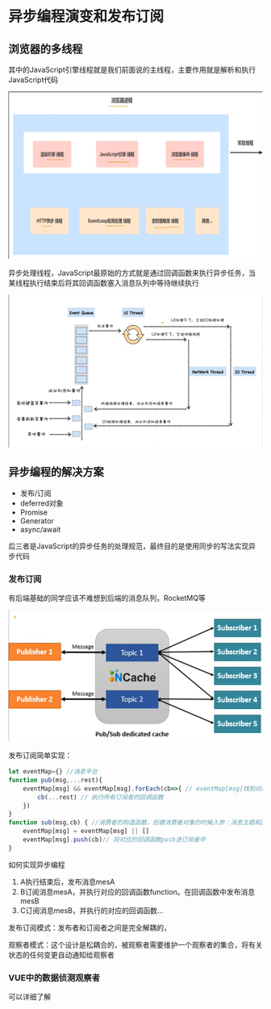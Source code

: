 # 异步编程演变和发布订阅

## 浏览器的多线程

其中的JavaScript引擎线程就是我们前面说的主线程，主要作用就是解析和执行JavaScript代码

![](../../assets/GoogleV8/10.png)

异步处理线程，JavaScript最原始的方式就是通过回调函数来执行异步任务，当某线程执行结束后将其回调函数塞入消息队列中等待继续执行

![](../../assets/GoogleV8/11.png)

## 异步编程的解决方案

- 发布/订阅
- deferred对象
- Promise
- Generator
- async/await

后三者是JavaScript的异步任务的处理规范，最终目的是使用同步的写法实现异步代码

### 发布订阅

有后端基础的同学应该不难想到后端的消息队列，RocketMQ等

![](../../assets/GoogleV8/12.png)

发布订阅简单实现：

```javascript
let eventMap={} //消息平台
function pub(msg,...rest){
    eventMap[msg] && eventMap[msg].forEach(cb=>{ // eventMap[msg]找到对应的主题下的所有订阅者
        cb(...rest) // 执行所有订阅者的回调函数
    })
}
function sub(msg,cb) { //消费者的构造函数，创建消费者对象的时候入参：消息主题和回调函数
    eventMap[msg] = eventMap[msg] || []
    eventMap[msg].push(cb)// 将对应的回调函数push进订阅者中
}
```

如何实现异步编程

1. A执行结束后，发布消息mesA
2. B订阅消息mesA，并执行对应的回调函数function。在回调函数中发布消息mesB
3. C订阅消息mesB，并执行的对应的回调函数...

发布订阅模式：发布者和订阅者之间是完全解耦的，

观察者模式：这个设计是松耦合的，被观察者需要维护一个观察者的集合，将有关状态的任何变更自动通知给观察者

### VUE中的数据侦测观察者

可以详细了解

